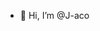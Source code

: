 - 👋 Hi, I’m @J-aco

<!---
J-aco/J-aco is a ✨ special ✨ repository because its `README.md` (this file) appears on your GitHub profile.
You can click the Preview link to take a look at your changes.
--->
